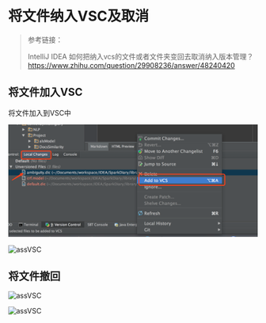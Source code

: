 # 将文件纳入VSC及取消

> 参考链接：
> 
> IntelliJ IDEA 如何把纳入vcs的文件或者文件夹变回去取消纳入版本管理？<https://www.zhihu.com/question/29908236/answer/48240420>
>
>

## 将文件加入VSC

将文件加入到VSC中


![123](https://raw.githubusercontent.com/sunshinelu/LearnDiary/master/images/IntelliJ/addVSC.png)



![assVSC](https://raw.githubusercontent.com/sunshinelu/LearnDiary/master/images/Spark/IntelliJ/addVSC.png)


##  将文件撤回

![assVSC](https://raw.githubusercontent.com/sunshinelu/LearnDiary/master/images/Spark/IntelliJ/delCSV.png)


![assVSC](https://raw.githubusercontent.com/sunshinelu/LearnDiary/master/images/Spark/IntelliJ/delCSV2.png)

